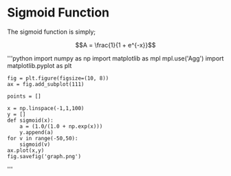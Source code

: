 # Sigmoid Function
The sigmoid function is simply;

$$A = \frac{1}{1 + e^{-x}}$$

'''python
    import numpy as np
    import matplotlib as mpl
    mpl.use('Agg')
    import matplotlib.pyplot as plt

    fig = plt.figure(figsize=(10, 8))
    ax = fig.add_subplot(111)

    points = []

    x = np.linspace(-1,1,100)
    y = []
    def sigmoid(x):
        a = (1.0/(1.0 + np.exp(x)))
        y.append(a)
    for v in range(-50,50):
        sigmoid(v)
    ax.plot(x,y)
    fig.savefig('graph.png')
'''